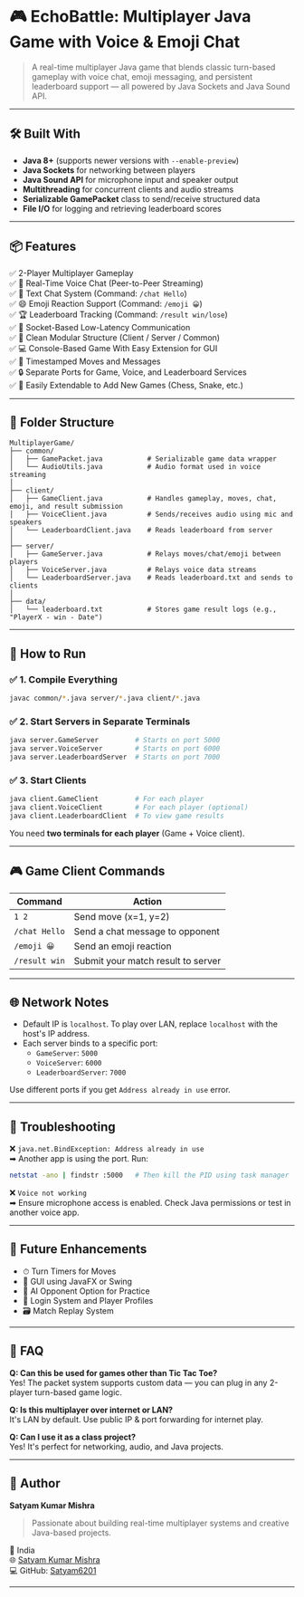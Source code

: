 # 🎮 EchoBattle: Multiplayer Java Game with Voice & Emoji Chat

> A real-time multiplayer Java game that blends classic turn-based gameplay with voice chat, emoji messaging, and persistent leaderboard support — all powered by Java Sockets and Java Sound API.

---

## 🛠 Built With
- **Java 8+** (supports newer versions with `--enable-preview`)
- **Java Sockets** for networking between players
- **Java Sound API** for microphone input and speaker output
- **Multithreading** for concurrent clients and audio streams
- **Serializable GamePacket** class to send/receive structured data
- **File I/O** for logging and retrieving leaderboard scores

---

## 📦 Features

✅ 2-Player Multiplayer Gameplay  
✅ 🎤 Real-Time Voice Chat (Peer-to-Peer Streaming)  
✅ 💬 Text Chat System (Command: `/chat Hello`)  
✅ 😄 Emoji Reaction Support (Command: `/emoji 😀`)  
✅ 🏆 Leaderboard Tracking (Command: `/result win/lose`)  
✅ 📡 Socket-Based Low-Latency Communication  
✅ 🧩 Clean Modular Structure (Client / Server / Common)  
✅ 💻 Console-Based Game With Easy Extension for GUI  
✅ 🔁 Timestamped Moves and Messages  
✅ 🔒 Separate Ports for Game, Voice, and Leaderboard Services  
✅ 🎯 Easily Extendable to Add New Games (Chess, Snake, etc.)

---

## 📁 Folder Structure
```
MultiplayerGame/
├── common/
│   ├── GamePacket.java           # Serializable game data wrapper
│   └── AudioUtils.java           # Audio format used in voice streaming
│
├── client/
│   ├── GameClient.java           # Handles gameplay, moves, chat, emoji, and result submission
│   ├── VoiceClient.java          # Sends/receives audio using mic and speakers
│   └── LeaderboardClient.java    # Reads leaderboard from server
│
├── server/
│   ├── GameServer.java           # Relays moves/chat/emoji between players
│   ├── VoiceServer.java          # Relays voice data streams
│   └── LeaderboardServer.java    # Reads leaderboard.txt and sends to clients
│
├── data/
│   └── leaderboard.txt           # Stores game result logs (e.g., "PlayerX - win - Date")
```

---

## 🚀 How to Run

### ✅ 1. Compile Everything
```bash
javac common/*.java server/*.java client/*.java
```

### ✅ 2. Start Servers in Separate Terminals
```bash
java server.GameServer         # Starts on port 5000
java server.VoiceServer        # Starts on port 6000
java server.LeaderboardServer  # Starts on port 7000
```

### ✅ 3. Start Clients
```bash
java client.GameClient         # For each player
java client.VoiceClient        # For each player (optional)
java client.LeaderboardClient  # To view game results
```

You need **two terminals for each player** (Game + Voice client).

---

## 🎮 Game Client Commands
| Command          | Action                              |
|------------------|-------------------------------------|
| `1 2`            | Send move (x=1, y=2)                 |
| `/chat Hello`    | Send a chat message to opponent     |
| `/emoji 😀`       | Send an emoji reaction              |
| `/result win`    | Submit your match result to server  |


---

## 🌐 Network Notes
- Default IP is `localhost`. To play over LAN, replace `localhost` with the host's IP address.
- Each server binds to a specific port:
  - `GameServer`: `5000`
  - `VoiceServer`: `6000`
  - `LeaderboardServer`: `7000`

Use different ports if you get `Address already in use` error.

---

## 🧪 Troubleshooting

❌ `java.net.BindException: Address already in use`  
➡ Another app is using the port. Run:
```bash
netstat -ano | findstr :5000   # Then kill the PID using task manager
```

❌ `Voice not working`  
➡ Ensure microphone access is enabled. Check Java permissions or test in another voice app.

---

## 📌 Future Enhancements
- ⏱ Turn Timers for Moves
- 🎨 GUI using JavaFX or Swing
- 🧠 AI Opponent Option for Practice
- 🔐 Login System and Player Profiles
- 🗃 Match Replay System

---

## 🙋 FAQ
**Q: Can this be used for games other than Tic Tac Toe?**  
Yes! The packet system supports custom data — you can plug in any 2-player turn-based game logic.

**Q: Is this multiplayer over internet or LAN?**  
It's LAN by default. Use public IP & port forwarding for internet play.

**Q: Can I use it as a class project?**  
Yes! It's perfect for networking, audio, and Java projects.

---

## 📧 Author
**Satyam Kumar Mishra**  
> Passionate about building real-time multiplayer systems and creative Java-based projects.

📍 India  
🌐 [Satyam Kumar Mishra](https://www.linkedin.com/in/satyam-kumar-mishra-9bb980291/)  
💻 GitHub: [Satyam6201](https://github.com/Satyam6201)

---
